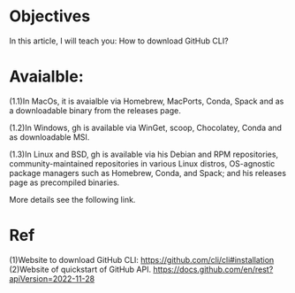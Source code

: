# Objectives
In this article, I will teach you:
How to download GitHub CLI?

# Avaialble:
(1.1)In MacOs, it is avaialble via 
Homebrew, 
MacPorts, 
Conda,
Spack and
as a downloadable binary from the releases page.

(1.2)In Windows, gh is available via 
WinGet, 
scoop, 
Chocolatey, 
Conda and
as downloadable MSI.

(1.3)In Linux and BSD,
gh is available via
his Debian and RPM repositories,
community-maintained repositories in various Linux distros,
OS-agnostic package managers such as Homebrew, Conda, and Spack; and
his releases page as precompiled binaries.

More details see the following link.

# Ref
(1)Website to download GitHub CLI:
https://github.com/cli/cli#installation
(2)Website of quickstart of GitHub API.
https://docs.github.com/en/rest?apiVersion=2022-11-28
